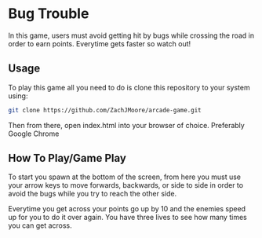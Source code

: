 Bug Trouble
===========

In this game, users must avoid getting hit by bugs while crossing the road in order to earn points. Everytime gets faster so watch out!

Usage
-----

To play this game all you need to do is clone this repository to your system using:
```sh
git clone https://github.com/ZachJMoore/arcade-game.git
```
Then from there, open index.html into your browser of choice. Preferably Google Chrome

How To Play/Game Play
---------------------

To start you spawn at the bottom of the screen, from here you must use your arrow keys to move forwards, backwards, or side to side in order to avoid the bugs while you try to reach the other side.

Everytime you get across your points go up by 10 and the enemies speed up for you to do it over again. You have three lives to see how many times you can get across.